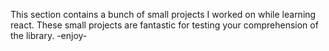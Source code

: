 This section contains a bunch of small projects I worked on while learning react. These small projects are fantastic for testing your comprehension of the library. -enjoy-
